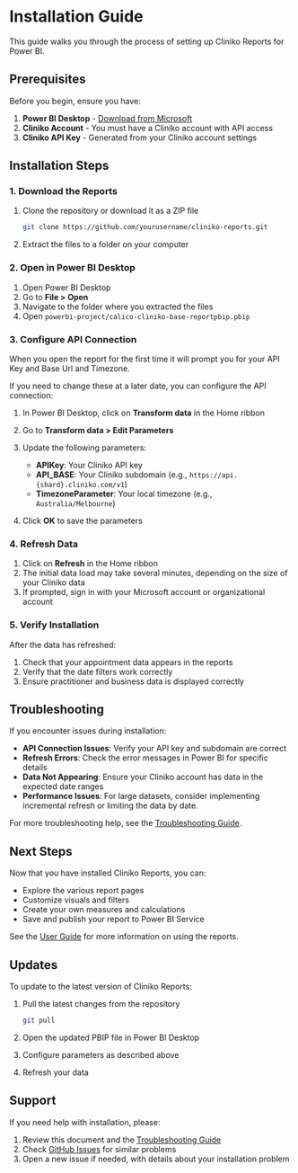 # Installation Guide

This guide walks you through the process of setting up Cliniko Reports for Power BI.

## Prerequisites

Before you begin, ensure you have:

1. **Power BI Desktop** - [Download from Microsoft](https://powerbi.microsoft.com/desktop/)
2. **Cliniko Account** - You must have a Cliniko account with API access
3. **Cliniko API Key** - Generated from your Cliniko account settings

## Installation Steps

### 1. Download the Reports

1. Clone the repository or download it as a ZIP file

   ```bash
   git clone https://github.com/yourusername/cliniko-reports.git
   ```
   
2. Extract the files to a folder on your computer

### 2. Open in Power BI Desktop

1. Open Power BI Desktop
2. Go to **File > Open**
3. Navigate to the folder where you extracted the files
4. Open `powerbi-project/calico-cliniko-base-reportpbip.pbip`

### 3. Configure API Connection

When you open the report for the first time it will prompt you for your API Key and Base Url and Timezone.

If you need to change these at a later date, you can configure the API connection:

1. In Power BI Desktop, click on **Transform data** in the Home ribbon
2. Go to **Transform data > Edit Parameters**
3. Update the following parameters:
   - **APIKey**: Your Cliniko API key
   - **API_BASE**: Your Cliniko subdomain (e.g., `https://api.{shard}.cliniko.com/v1`)
   - **TimezoneParameter**: Your local timezone (e.g., `Australia/Melbourne`)

4. Click **OK** to save the parameters

### 4. Refresh Data

1. Click on **Refresh** in the Home ribbon
2. The initial data load may take several minutes, depending on the size of your Cliniko data
3. If prompted, sign in with your Microsoft account or organizational account

### 5. Verify Installation

After the data has refreshed:

1. Check that your appointment data appears in the reports
2. Verify that the date filters work correctly
3. Ensure practitioner and business data is displayed correctly

## Troubleshooting

If you encounter issues during installation:

- **API Connection Issues**: Verify your API key and subdomain are correct
- **Refresh Errors**: Check the error messages in Power BI for specific details
- **Data Not Appearing**: Ensure your Cliniko account has data in the expected date ranges
- **Performance Issues**: For large datasets, consider implementing incremental refresh or limiting the data by date. 

For more troubleshooting help, see the [Troubleshooting Guide](./troubleshooting.md).

## Next Steps

Now that you have installed Cliniko Reports, you can:

- Explore the various report pages
- Customize visuals and filters
- Create your own measures and calculations
- Save and publish your report to Power BI Service

See the [User Guide](./user-guide.md) for more information on using the reports.

## Updates

To update to the latest version of Cliniko Reports:

1. Pull the latest changes from the repository

   ```bash
   git pull
   ```
   
2. Open the updated PBIP file in Power BI Desktop
3. Configure parameters as described above
4. Refresh your data

## Support

If you need help with installation, please:

1. Review this document and the [Troubleshooting Guide](./troubleshooting.md)
2. Check [GitHub Issues](https://github.com/yourusername/cliniko-reports/issues) for similar problems
3. Open a new issue if needed, with details about your installation problem
